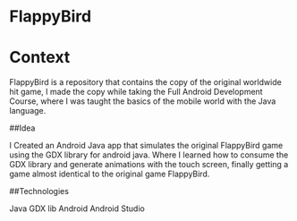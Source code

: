 # FlappyBird

# Context

FlappyBird is a repository that contains the copy of the original worldwide hit game, I made the copy while taking the Full Android Development Course, where I was taught the basics of the mobile world with the Java language.

##Idea

I Created an Android Java app that simulates the original FlappyBird game using the GDX library for android java. Where I learned how to consume the GDX library and generate animations with the touch screen, finally getting a game almost identical to the original game FlappyBird.

##Technologies

Java
GDX lib
Android
Android Studio


